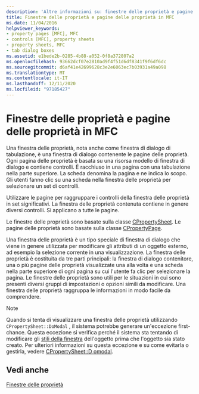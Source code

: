 ```yaml
---
description: 'Altre informazioni su: finestre delle proprietà e pagine delle proprietà in MFC'
title: Finestre delle proprietà e pagine delle proprietà in MFC
ms.date: 11/04/2016
helpviewer_keywords:
- property pages [MFC], MFC
- controls [MFC], property sheets
- property sheets, MFC
- tab dialog boxes
ms.assetid: e1bede2b-0285-4b88-a052-0f8a372807a2
ms.openlocfilehash: 93662dcf07e2810ad9f4f51d6df8341f9f6df6dc
ms.sourcegitcommit: d6af41e42699628c3e2e6063ec7b03931a49a098
ms.translationtype: MT
ms.contentlocale: it-IT
ms.lasthandoff: 12/11/2020
ms.locfileid: "97185427"
---
```

# <a name="property-sheets-and-property-pages-in-mfc"></a>Finestre delle proprietà e pagine delle proprietà in MFC

Una finestra delle proprietà, nota anche come finestra di dialogo di tabulazione, è una finestra di dialogo contenente le pagine delle proprietà. Ogni pagina delle proprietà è basata su una risorsa modello di finestra di dialogo e contiene controlli. È racchiuso in una pagina con una tabulazione nella parte superiore. La scheda denomina la pagina e ne indica lo scopo. Gli utenti fanno clic su una scheda nella finestra delle proprietà per selezionare un set di controlli.

Utilizzare le pagine per raggruppare i controlli della finestra delle proprietà in set significativi. La finestra delle proprietà contenuta contiene in genere diversi controlli. Si applicano a tutte le pagine.

Le finestre delle proprietà sono basate sulla classe [CPropertySheet](../mfc/reference/cpropertysheet-class.md). Le pagine delle proprietà sono basate sulla classe [CPropertyPage](../mfc/reference/cpropertypage-class.md).

Una finestra delle proprietà è un tipo speciale di finestra di dialogo che viene in genere utilizzata per modificare gli attributi di un oggetto esterno, ad esempio la selezione corrente in una visualizzazione. La finestra delle proprietà è costituita da tre parti principali: la finestra di dialogo contenitore, una o più pagine delle proprietà visualizzate una alla volta e una scheda nella parte superiore di ogni pagina su cui l'utente fa clic per selezionare la pagina. Le finestre delle proprietà sono utili per le situazioni in cui sono presenti diversi gruppi di impostazioni o opzioni simili da modificare. Una finestra delle proprietà raggruppa le informazioni in modo facile da comprendere.

> [!NOTE]
> Quando si tenta di visualizzare una finestra delle proprietà utilizzando `CPropertySheet::DoModal` , il sistema potrebbe generare un'eccezione first-chance. Questa eccezione si verifica perché il sistema sta tentando di modificare gli [stili della finestra](../mfc/reference/styles-used-by-mfc.md#window-styles) dell'oggetto prima che l'oggetto sia stato creato. Per ulteriori informazioni su questa eccezione e su come evitarla o gestirla, vedere [CPropertySheet::D omodal](../mfc/reference/cpropertysheet-class.md#domodal).

## <a name="see-also"></a>Vedi anche

[Finestre delle proprietà](../mfc/property-sheets-mfc.md)
